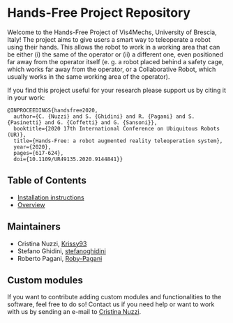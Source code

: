 # Hands-Free Project Repository
Welcome to the Hands-Free Project of Vis4Mechs, University of Brescia, Italy!
The project aims to give users a smart way to teleoperate a robot using their hands. This allows the robot to work in a working area that can be either (i) the same of the operator or (ii) a different one, even positioned far away from the operator itself (e. g. a robot placed behind a safety cage, which works far away from the operator, or a Collaborative Robot, which usually works in the same working area of the operator).

If you find this project useful for your research please support us by citing it in your work:
```
@INPROCEEDINGS{handsfree2020,
  author={C. {Nuzzi} and S. {Ghidini} and R. {Pagani} and S. {Pasinetti} and G. {Coffetti} and G. {Sansoni}},
  booktitle={2020 17th International Conference on Ubiquitous Robots (UR)}, 
  title={Hands-Free: a robot augmented reality teleoperation system}, 
  year={2020},
  pages={617-624},
  doi={10.1109/UR49135.2020.9144841}}
```

## Table of Contents
- [Installation instructions](https://github.com/Krissy93/hands-free-project/blob/master/docs/Installation.md)
- [Overview](https://github.com/Krissy93/hands-free-project/blob/master/docs/Overview.md)

## Maintainers
- Cristina Nuzzi, [Krissy93](https://github.com/Krissy93)
- Stefano Ghidini, [stefanoghidini](https://github.com/stefanoghidini)
- Roberto Pagani, [Roby-Pagani](https://github.com/Roby-Pagani)

## Custom modules
If you want to contribute adding custom modules and functionalities to the software, feel free to do so! Contact us if you need help or want to work with us by sending an e-mail to [Cristina Nuzzi](mailto:c.nuzzi@unibs.it).
